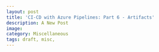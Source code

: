 ```yaml
---
layout: post
title: 'CI-CD with Azure Pipelines: Part 6 - Artifacts'
description: A New Post
image:
category: Miscellaneous
tags: draft, misc,
---
```

